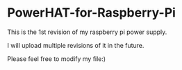 # PowerHAT-for-Raspberry-Pi

This is the 1st revision of my raspberry pi power supply.

I will upload multiple revisions of it in the future.

Please feel free to modify my file:)

